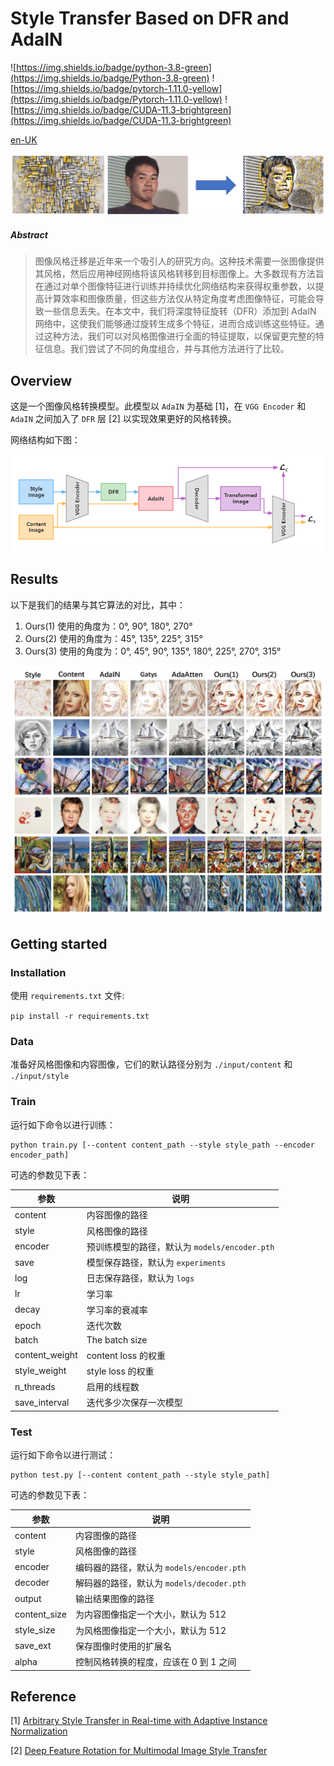 # Style Transfer Based on DFR and AdaIN

![https://img.shields.io/badge/python-3.8-green](https://img.shields.io/badge/Python-3.8-green)
![https://img.shields.io/badge/pytorch-1.11.0-yellow](https://img.shields.io/badge/Pytorch-1.11.0-yellow)
![https://img.shields.io/badge/CUDA-11.3-brightgreen](https://img.shields.io/badge/CUDA-11.3-brightgreen)

[en-UK](../readme.md)

![../sources/cover.png](../sources/cover.png)

##### Abstract

>图像风格迁移是近年来一个吸引人的研究方向。这种技术需要一张图像提供其风格，然后应用神经网络将该风格转移到目标图像上。大多数现有方法旨在通过对单个图像特征进行训练并持续优化网络结构来获得权重参数，以提高计算效率和图像质量，但这些方法仅从特定角度考虑图像特征，可能会导致一些信息丢失。在本文中，我们将深度特征旋转（DFR）添加到 AdaIN 网络中，这使我们能够通过旋转生成多个特征，进而合成训练这些特征。通过这种方法，我们可以对风格图像进行全面的特征提取，以保留更完整的特征信息。我们尝试了不同的角度组合，并与其他方法进行了比较。

## Overview

这是一个图像风格转换模型。此模型以 `AdaIN` 为基础 [1]，在 `VGG Encoder` 和 `AdaIN` 之间加入了 `DFR` 层 [2] 以实现效果更好的风格转换。

网络结构如下图：

![../sources/ourNet.png](../sources/ourNet.png)

## Results

以下是我们的结果与其它算法的对比，其中：
1. Ours(1) 使用的角度为：0°, 90°, 180°, 270°
2. Ours(2) 使用的角度为：45°, 135°, 225°, 315°
3. Ours(3) 使用的角度为：0°, 45°, 90°, 135°, 180°, 225°, 270°, 315°

![../sources/compare.png](../sources/compare.png)

## Getting started

### Installation

使用 `requirements.txt` 文件:

`pip install -r requirements.txt`

### Data

准备好风格图像和内容图像，它们的默认路径分别为 `./input/content` 和 `./input/style`

### Train

运行如下命令以进行训练：

```commandline
python train.py [--content content_path --style style_path --encoder encoder_path]
```

可选的参数见下表：

| 参数             | 说明                                |
|----------------|-----------------------------------|
| content        | 内容图像的路径                           |
| style          | 风格图像的路径                           |
| encoder        | 预训练模型的路径，默认为 `models/encoder.pth` |
| save           | 模型保存路径，默认为 `experiments`          |
| log            | 日志保存路径，默认为 `logs`                 |
| lr             | 学习率                               |
| decay          | 学习率的衰减率                           |
| epoch          | 迭代次数                              |
| batch          | The batch size                    |
| content_weight | content loss 的权重                  |
| style_weight   | style loss 的权重                    |
| n_threads      | 启用的线程数                            |
| save_interval  | 迭代多少次保存一次模型                       |


### Test

运行如下命令以进行测试：

```commandline
python test.py [--content content_path --style style_path]
```

可选的参数见下表：

| 参数           | 说明                              |
|--------------|---------------------------------|
| content      | 内容图像的路径                         |
| style        | 风格图像的路径                         |
| encoder      | 编码器的路径，默认为 `models/encoder.pth` |
| decoder      | 解码器的路径，默认为 `models/decoder.pth` |
| output       | 输出结果图像的路径                       |
| content_size | 为内容图像指定一个大小，默认为 512             |
| style_size   | 为风格图像指定一个大小，默认为 512             |
| save_ext     | 保存图像时使用的扩展名                     |
| alpha        | 控制风格转换的程度，应该在 0 到 1 之间          |

## Reference

[1] [Arbitrary Style Transfer in Real-time with Adaptive Instance Normalization](https://arxiv.org/pdf/1703.06868.pdf)

[2] [Deep Feature Rotation for Multimodal Image Style Transfer](https://arxiv.org/pdf/2202.04426.pdf)